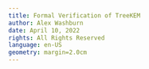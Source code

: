 ```yaml
---
title: Formal Verification of TreeKEM
author: Alex Washburn
date: April 10, 2022
rights: All Rights Reserved
language: en-US
geometry: margin=2.0cm
---
```

